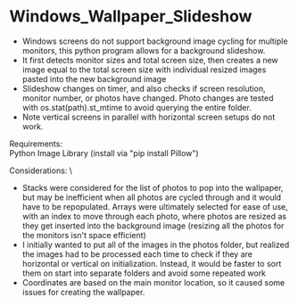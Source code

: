 # Windows_Wallpaper_Slideshow

- Windows screens do not support background image cycling for multiple monitors, this python program allows for a background slideshow. 
- It first detects monitor sizes and total screen size, then creates a new image equal to the total screen size with individual resized images pasted into the new background image 
- Slideshow changes on timer, and also checks if screen resolution, monitor number, or photos have changed. Photo changes are tested with os.stat(path).st_mtime to avoid querying the entire folder.
- Note vertical screens in parallel with horizontal screen setups do not work. 


Requirements: \
Python Image Library (install via "pip install Pillow")


Considerations: \
- Stacks were considered for the list of photos to pop into the wallpaper, but may be inefficient when all photos are cycled through and it would have to be repopulated. Arrays were ultimately selected for ease of use, with an index to move through each photo, where photos are resized as they get inserted into the background image (resizing all the photos for the monitors isn't space efficient)
- I initially wanted to put all of the images in the photos folder, but realized the images had to be processed each time to check if they are horizontal or vertical on initialization. Instead, it would be faster to sort them on start into separate folders and avoid some repeated work
- Coordinates are based on the main monitor location, so it caused some issues for creating the wallpaper. 
